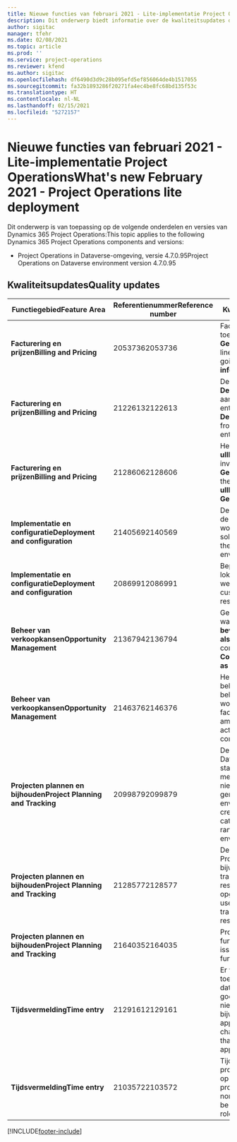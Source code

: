 ```yaml
---
title: Nieuwe functies van februari 2021 - Lite-implementatie Project Operations
description: Dit onderwerp biedt informatie over de kwaliteitsupdates die beschikbaar zijn in de release van februari 2021 voor de Lite-implementatie van Project Operations.
author: sigitac
manager: tfehr
ms.date: 02/08/2021
ms.topic: article
ms.prod: ''
ms.service: project-operations
ms.reviewer: kfend
ms.author: sigitac
ms.openlocfilehash: df6490d3d9c28b095efd5ef856064de4b1517055
ms.sourcegitcommit: fa32b1893286f20271fa4ec4be8fc68bd135f53c
ms.translationtype: HT
ms.contentlocale: nl-NL
ms.lasthandoff: 02/15/2021
ms.locfileid: "5272157"
---
```

# <a name="whats-new-february-2021---project-operations-lite-deployment"></a><span data-ttu-id="1d89a-103">Nieuwe functies van februari 2021 - Lite-implementatie Project Operations</span><span class="sxs-lookup"><span data-stu-id="1d89a-103">What's new February 2021 - Project Operations lite deployment</span></span>

<span data-ttu-id="1d89a-104">Dit onderwerp is van toepassing op de volgende onderdelen en versies van Dynamics 365 Project Operations:</span><span class="sxs-lookup"><span data-stu-id="1d89a-104">This topic applies to the following Dynamics 365 Project Operations components and versions:</span></span>

  - <span data-ttu-id="1d89a-105">Project Operations in Dataverse-omgeving, versie 4.7.0.95</span><span class="sxs-lookup"><span data-stu-id="1d89a-105">Project Operations on Dataverse environment version 4.7.0.95</span></span>

## <a name="quality-updates"></a><span data-ttu-id="1d89a-106">Kwaliteitsupdates</span><span class="sxs-lookup"><span data-stu-id="1d89a-106">Quality updates</span></span>

| <span data-ttu-id="1d89a-107">**Functiegebied**</span><span class="sxs-lookup"><span data-stu-id="1d89a-107">**Feature Area**</span></span> | <span data-ttu-id="1d89a-108">**Referentienummer**</span><span class="sxs-lookup"><span data-stu-id="1d89a-108">**Reference number**</span></span> | <span data-ttu-id="1d89a-109">**Kwaliteitsupdate**</span><span class="sxs-lookup"><span data-stu-id="1d89a-109">**Quality update**</span></span> |
| --- | --- | --- |
| <span data-ttu-id="1d89a-110">**Facturering en prijzen**</span><span class="sxs-lookup"><span data-stu-id="1d89a-110">**Billing and Pricing**</span></span> | <span data-ttu-id="1d89a-111">2053736</span><span class="sxs-lookup"><span data-stu-id="1d89a-111">2053736</span></span> | <span data-ttu-id="1d89a-112">Factuurregelgegevens zijn nu toegankelijk via **Factuur** > **Gerelateerde informatie**.</span><span class="sxs-lookup"><span data-stu-id="1d89a-112">Invoice line details are now accessible by going to **Invoice** > **Related information**.</span></span> |
| <span data-ttu-id="1d89a-113">**Facturering en prijzen**</span><span class="sxs-lookup"><span data-stu-id="1d89a-113">**Billing and Pricing**</span></span> | <span data-ttu-id="1d89a-114">2122613</span><span class="sxs-lookup"><span data-stu-id="1d89a-114">2122613</span></span> | <span data-ttu-id="1d89a-115">De acties voor **Activeren** en **Deactiveren** zijn verwijderd uit de aan de **Prijslijst** gekoppelde entiteiten.</span><span class="sxs-lookup"><span data-stu-id="1d89a-115">The **Activate** and **Deactivate** actions were removed from the **Price List** association entities.</span></span> |
| <span data-ttu-id="1d89a-116">**Facturering en prijzen**</span><span class="sxs-lookup"><span data-stu-id="1d89a-116">**Billing and Pricing**</span></span> | <span data-ttu-id="1d89a-117">2128606</span><span class="sxs-lookup"><span data-stu-id="1d89a-117">2128606</span></span> | <span data-ttu-id="1d89a-118">Het probleem opgelost met **ullReferenceException** in de invoegtoepassing **GetEstimatesForproject**.</span><span class="sxs-lookup"><span data-stu-id="1d89a-118">Resolved the issue with **ullReferenceException** in the **GetEstimatesForProject** plug-in.</span></span> |
| <span data-ttu-id="1d89a-119">**Implementatie en configuratie**</span><span class="sxs-lookup"><span data-stu-id="1d89a-119">**Deployment and configuration**</span></span> | <span data-ttu-id="1d89a-120">2140569</span><span class="sxs-lookup"><span data-stu-id="1d89a-120">2140569</span></span> | <span data-ttu-id="1d89a-121">De projectoplossing moet niet in de Dataverse Teams-omgeving worden geïnstalleerd.</span><span class="sxs-lookup"><span data-stu-id="1d89a-121">Project solution must not be installed in the Dataverse Teams environments.</span></span> |
| <span data-ttu-id="1d89a-122">**Implementatie en configuratie**</span><span class="sxs-lookup"><span data-stu-id="1d89a-122">**Deployment and configuration**</span></span> | <span data-ttu-id="1d89a-123">2086991</span><span class="sxs-lookup"><span data-stu-id="1d89a-123">2086991</span></span> | <span data-ttu-id="1d89a-124">Beperkte aanpassing van de lokalisatie van webresources.</span><span class="sxs-lookup"><span data-stu-id="1d89a-124">Restricted customizing localization of web resources.</span></span> |
| <span data-ttu-id="1d89a-125">**Beheer van verkoopkansen**</span><span class="sxs-lookup"><span data-stu-id="1d89a-125">**Opportunity Management**</span></span> | <span data-ttu-id="1d89a-126">2136794</span><span class="sxs-lookup"><span data-stu-id="1d89a-126">2136794</span></span> | <span data-ttu-id="1d89a-127">Geef het juiste foutbericht weer wanneer de processen **Factuur bevestigen** of **Factuur markeren als betaald** mislukken.</span><span class="sxs-lookup"><span data-stu-id="1d89a-127">Display correct error message when **Confirm invoice** or **Mark invoice as paid** process fails,</span></span> |
| <span data-ttu-id="1d89a-128">**Beheer van verkoopkansen**</span><span class="sxs-lookup"><span data-stu-id="1d89a-128">**Opportunity Management**</span></span> | <span data-ttu-id="1d89a-129">2146376</span><span class="sxs-lookup"><span data-stu-id="1d89a-129">2146376</span></span> | <span data-ttu-id="1d89a-130">Het gecorrigeerde belastingbedrag in een niet-belastbare werkelijke waarde wordt gecreëerd op basis van factuurbevestiging.</span><span class="sxs-lookup"><span data-stu-id="1d89a-130">Corrected tax amount in a non-chargeable actual is created from invoice confirmation.</span></span> |
| <span data-ttu-id="1d89a-131">**Projecten plannen en bijhouden**</span><span class="sxs-lookup"><span data-stu-id="1d89a-131">**Project Planning and Tracking**</span></span> | <span data-ttu-id="1d89a-132">2099879</span><span class="sxs-lookup"><span data-stu-id="1d89a-132">2099879</span></span> | <span data-ttu-id="1d89a-133">De implementatie van de Dataverse-omgeving moet een standaard transactiecategorie met een statische id maken en niet willekeurig een per omgeving genereren.</span><span class="sxs-lookup"><span data-stu-id="1d89a-133">The Dataverse environment deployment must create a default transaction category with a static ID and not randomly generate one per environment.</span></span> |
| <span data-ttu-id="1d89a-134">**Projecten plannen en bijhouden**</span><span class="sxs-lookup"><span data-stu-id="1d89a-134">**Project Planning and Tracking**</span></span> | <span data-ttu-id="1d89a-135">2128577</span><span class="sxs-lookup"><span data-stu-id="1d89a-135">2128577</span></span> | <span data-ttu-id="1d89a-136">De gebruikersrechten van de Project-service voor het bijwerken van de transactiecategorie bij een resourcetoewijzing zijn opgelost.</span><span class="sxs-lookup"><span data-stu-id="1d89a-136">Fixed the Project service user privileges to update the transaction category on a resource assignment.</span></span> |
| <span data-ttu-id="1d89a-137">**Projecten plannen en bijhouden**</span><span class="sxs-lookup"><span data-stu-id="1d89a-137">**Project Planning and Tracking**</span></span> | <span data-ttu-id="1d89a-138">2164035</span><span class="sxs-lookup"><span data-stu-id="1d89a-138">2164035</span></span> | <span data-ttu-id="1d89a-139">Problemen opgelost met de functie **Project kopiëren**.</span><span class="sxs-lookup"><span data-stu-id="1d89a-139">Fixed issues with the **Copy Project** function.</span></span> |
| <span data-ttu-id="1d89a-140">**Tijdsvermelding**</span><span class="sxs-lookup"><span data-stu-id="1d89a-140">**Time entry**</span></span> | <span data-ttu-id="1d89a-141">2129161</span><span class="sxs-lookup"><span data-stu-id="1d89a-141">2129161</span></span> | <span data-ttu-id="1d89a-142">Er worden strengere beperkingen toegepast om ervoor te zorgen dat gebruikers een ingediende of goedgekeurde tijdsvermelding niet kunnen wijzigen en bijwerken.</span><span class="sxs-lookup"><span data-stu-id="1d89a-142">Tighter restrictions are applied to ensure users can't change and update a time entry that has been submitted or approved.</span></span> |
| <span data-ttu-id="1d89a-143">**Tijdsvermelding**</span><span class="sxs-lookup"><span data-stu-id="1d89a-143">**Time entry**</span></span> | <span data-ttu-id="1d89a-144">2103572</span><span class="sxs-lookup"><span data-stu-id="1d89a-144">2103572</span></span> | <span data-ttu-id="1d89a-145">Tijdsgoedkeuring voor niet-projecttijdsvermeldingen mag niet op zoek zijn naar de rol van projectfiatteur.</span><span class="sxs-lookup"><span data-stu-id="1d89a-145">Time approval for non-project time entries must not be looking for project approver role.</span></span> |


[!INCLUDE[footer-include](../../includes/footer-banner.md)]